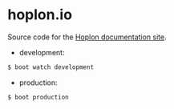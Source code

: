 # hoplon.io

Source code for the [Hoplon documentation site][1].

* development:
```bash
$ boot watch development
```
* production:
```bash
$ boot production
```

[1]: http://hoplon.io